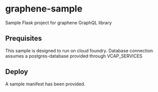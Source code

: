 # graphene-sample
Sample Flask project for graphene GraphQL library

## Prequisites
This sample is designed to run on cloud foundry.  Database connection assumes a postgres-database provided through VCAP_SERVICES

## Deploy
A sample manifest has been provided.
